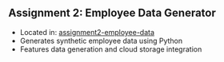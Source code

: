 
## Assignment 2: Employee Data Generator
- Located in: [assignment2-employee-data](./assignment2-employee-data)
- Generates synthetic employee data using Python
- Features data generation and cloud storage integration

